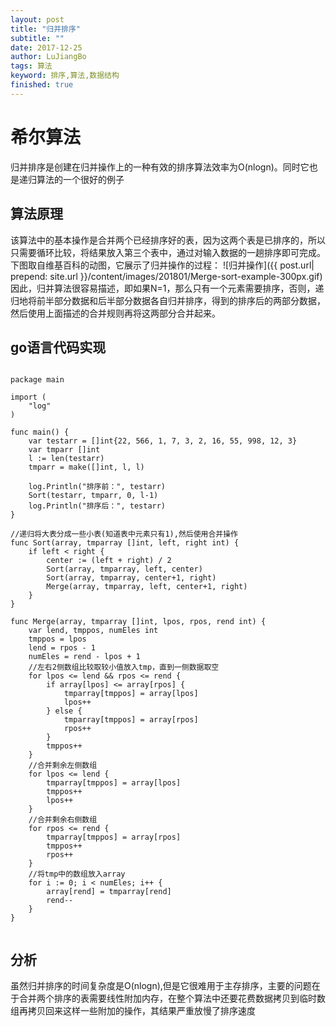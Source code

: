 ```yaml
---
layout: post
title: "归并排序"
subtitle: ""
date: 2017-12-25
author: LuJiangBo
tags: 算法
keyword: 排序,算法,数据结构
finished: true
---
```

# 希尔算法

归并排序是创建在归并操作上的一种有效的排序算法效率为O(nlogn)。同时它也是递归算法的一个很好的例子

## 算法原理

该算法中的基本操作是合并两个已经排序好的表，因为这两个表是已排序的，所以只需要循环比较，将结果放入第三个表中，通过对输入数据的一趟排序即可完成。  
下图取自维基百科的动图，它展示了归并操作的过程：
![归并操作]({{ post.url| prepend: site.url  }}/content/images/201801/Merge-sort-example-300px.gif)
因此，归并算法很容易描述，即如果N=1，那么只有一个元素需要排序，否则，递归地将前半部分数据和后半部分数据各自归并排序，得到的排序后的两部分数据，然后使用上面描述的合并规则再将这两部分合并起来。

## go语言代码实现

```

package main

import (
	"log"
)

func main() {
	var testarr = []int{22, 566, 1, 7, 3, 2, 16, 55, 998, 12, 3}
	var tmparr []int
	l := len(testarr)
	tmparr = make([]int, l, l)

	log.Println("排序前：", testarr)
	Sort(testarr, tmparr, 0, l-1)
	log.Println("排序后：", testarr)
}

//递归将大表分成一些小表(知道表中元素只有1),然后使用合并操作
func Sort(array, tmparray []int, left, right int) {
	if left < right {
		center := (left + right) / 2
		Sort(array, tmparray, left, center)
		Sort(array, tmparray, center+1, right)
		Merge(array, tmparray, left, center+1, right)
	}
}

func Merge(array, tmparray []int, lpos, rpos, rend int) {
	var lend, tmppos, numEles int
	tmppos = lpos
	lend = rpos - 1
	numEles = rend - lpos + 1
	//左右2侧数组比较取较小值放入tmp，直到一侧数据取空
	for lpos <= lend && rpos <= rend {
		if array[lpos] <= array[rpos] {
			tmparray[tmppos] = array[lpos]
			lpos++
		} else {
			tmparray[tmppos] = array[rpos]
			rpos++
		}
		tmppos++
	}
	//合并剩余左侧数组
	for lpos <= lend {
		tmparray[tmppos] = array[lpos]
		tmppos++
		lpos++
	}
	//合并剩余右侧数组
	for rpos <= rend {
		tmparray[tmppos] = array[rpos]
		tmppos++
		rpos++
	}
	//将tmp中的数组放入array
	for i := 0; i < numEles; i++ {
		array[rend] = tmparray[rend]
		rend--
	}
}


```


## 分析

虽然归并排序的时间复杂度是O(nlogn),但是它很难用于主存排序，主要的问题在于合并两个排序的表需要线性附加内存，在整个算法中还要花费数据拷贝到临时数组再拷贝回来这样一些附加的操作，其结果严重放慢了排序速度